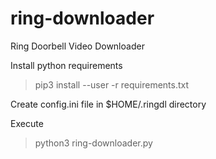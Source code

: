 # ring-downloader
Ring Doorbell Video Downloader

Install python requirements
> pip3 install --user -r requirements.txt


Create config.ini file in $HOME/.ringdl directory

Execute
> python3 ring-downloader.py
